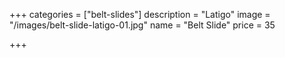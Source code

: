+++
categories = ["belt-slides"]
description = "Latigo"
image = "/images/belt-slide-latigo-01.jpg"
name = "Belt Slide"
price = 35

+++
